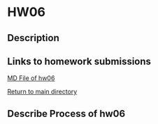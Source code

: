 # HW06

## Description



## Links to homework submissions

[MD File of hw06]()

[Return to main directory](https://github.com/qiaoyuet/STAT545-hw-Tang-Qiaoyue)

## Describe Process of hw06
